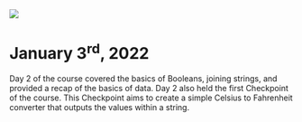 <img src="https://cdn.dopl3r.com//media/memes_files/inches-centimeters-0-celsjus-kelvin-fahrchheit-celsius-all-shouting-eihnf.jpg" />
     
# January 3<sup>rd</sup>, 2022
Day 2 of the course covered the basics of Booleans, joining strings, and provided a recap of the basics of data.
Day 2 also held the first Checkpoint of the course. This Checkpoint aims to create a simple Celsius to Fahrenheit converter that outputs the values within a string.
